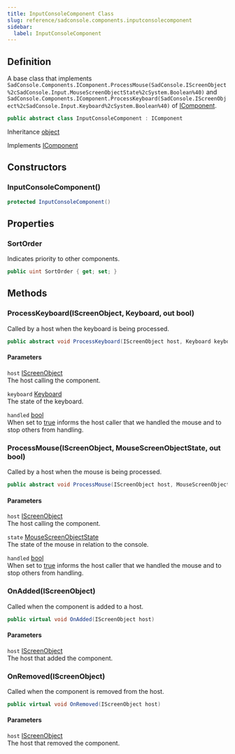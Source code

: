 ```yaml
---
title: InputConsoleComponent Class
slug: reference/sadconsole.components.inputconsolecomponent
sidebar:
  label: InputConsoleComponent
---
```

## Definition

A base class that implements `SadConsole.Components.IComponent.ProcessMouse(SadConsole.IScreenObject%2cSadConsole.Input.MouseScreenObjectState%2cSystem.Boolean%40)` and `SadConsole.Components.IComponent.ProcessKeyboard(SadConsole.IScreenObject%2cSadConsole.Input.Keyboard%2cSystem.Boolean%40)` of [IComponent](../sadconsole.components.icomponent/).

```csharp title="C#"
public abstract class InputConsoleComponent : IComponent
```

Inheritance [object](https://learn.microsoft.com/dotnet/api/system.object/)

Implements [IComponent](../sadconsole.components.icomponent/)

## Constructors

### InputConsoleComponent()

```csharp title="C#"
protected InputConsoleComponent()
```


## Properties

### SortOrder

Indicates priority to other components.

```csharp title="C#"
public uint SortOrder { get; set; }
```

## Methods

### ProcessKeyboard(IScreenObject, Keyboard, out bool)

Called by a host when the keyboard is being processed.

```csharp title="C#"
public abstract void ProcessKeyboard(IScreenObject host, Keyboard keyboard, out bool handled)
```

#### Parameters

`host` [IScreenObject](../sadconsole.iscreenobject/)  
The host calling the component.

`keyboard` [Keyboard](../sadconsole.input.keyboard/)  
The state of the keyboard.

`handled` [bool](https://learn.microsoft.com/dotnet/api/system.boolean/)  
When set to <a href="https://learn.microsoft.com/dotnet/csharp/language-reference/builtin-types/bool">true</a> informs the host caller that we handled the mouse and to stop others from handling.


### ProcessMouse(IScreenObject, MouseScreenObjectState, out bool)

Called by a host when the mouse is being processed.

```csharp title="C#"
public abstract void ProcessMouse(IScreenObject host, MouseScreenObjectState state, out bool handled)
```

#### Parameters

`host` [IScreenObject](../sadconsole.iscreenobject/)  
The host calling the component.

`state` [MouseScreenObjectState](../sadconsole.input.mousescreenobjectstate/)  
The state of the mouse in relation to the console.

`handled` [bool](https://learn.microsoft.com/dotnet/api/system.boolean/)  
When set to <a href="https://learn.microsoft.com/dotnet/csharp/language-reference/builtin-types/bool">true</a> informs the host caller that we handled the mouse and to stop others from handling.


### OnAdded(IScreenObject)

Called when the component is added to a host.

```csharp title="C#"
public virtual void OnAdded(IScreenObject host)
```

#### Parameters

`host` [IScreenObject](../sadconsole.iscreenobject/)  
The host that added the component.


### OnRemoved(IScreenObject)

Called when the component is removed from the host.

```csharp title="C#"
public virtual void OnRemoved(IScreenObject host)
```

#### Parameters

`host` [IScreenObject](../sadconsole.iscreenobject/)  
The host that removed the component.